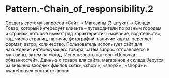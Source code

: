 # Pattern.-Chain_of_responsibility.2
Создать систему запросов «Сайт → Магазины (3 штуки) → Склад». Товар, который интересует клиента – путеводители по разным городам и странам, которые имеют ряд характеристик: название, издательство, год, число страниц, наличие фотографий, наличие карты, переплет, формат, автор, количество. Пользователь использует сайт для нахождения интересующего товара, затем запрос отправляется в магазины, затем на склад. Использовать паттерн «Цепочка обязанностей». Данные о товаре для сайта, магазинов и склада берутся из внешних входных файлов «site», «shop1», «shop2» , «shop3»  и «warehouse» соответственно.
